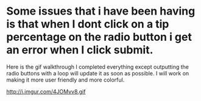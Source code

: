 # Some issues that i have been having is that when I dont click on a tip percentage on the radio button i get an error when I click submit.
Here is the gif walkthrough
I completed everything except outputting the radio buttons with a loop will update it as soon as possible. I will work on making it more user friendly and more colorful.

http://i.imgur.com/4JOMvv8.gif
